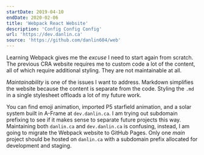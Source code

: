 ```yaml
---
startDate: 2019-04-10
endDate: 2020-02-06
title: 'Webpack React Website'
description: 'Config Config Config'
url: 'https://dev.danlin.ca'
source: 'https://github.com/danlin604/web'
---
```


Learning Webpack gives me the _excuse_ I need to start again from scratch. The previous CRA website requires me to custom code a lot of the content, all of which require additional styling. They are not maintainable at all.

_Maintainability_ is one of the issues I want to address. Markdown simplifies the website because the content is separate from the code. Styling the `.md` in a single stylesheet offloads a lot of my future work.

You can find emoji animation, imported P5 starfield animation, and a solar system built in A-Frame at `dev.danlin.ca`. I am trying out subdomain prefixing to see if it makes sense to separate future projects this way. Maintaining both `danlin.ca` and `dev.danlin.ca` is confusing, instead, I am going to migrate the Webpack website to GitHub Pages. Only one _main_ project should be hosted on `danlin.ca` with a subdomain prefix allocated for development and staging.
